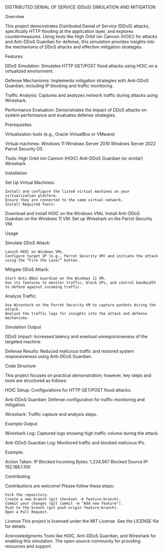 DISTRIBUTED DENIAL OF SERVICE (DDoS) SIMULATION AND MITIGATION


Overview

This project demonstrates Distributed Denial of Service (DDoS) attacks, specifically HTTP flooding at the application layer, and explores countermeasures. Using tools like High Orbit Ion Cannon (HOIC) for attacks and Anti-DDoS Guardian for defense, this simulation provides insights into the mechanisms of DDoS attacks and effective mitigation strategies.


Features

DDoS Simulation:
Simulates HTTP GET/POST flood attacks using HOIC on a virtualized environment.

Defense Mechanisms:
Implements mitigation strategies with Anti-DDoS Guardian, including IP blocking and traffic monitoring.

Traffic Analysis:
Captures and analyzes network traffic during attacks using Wireshark.

Performance Evaluation:
Demonstrates the impact of DDoS attacks on system performance and evaluates defense strategies.




Prerequisites

Virtualization tools (e.g., Oracle VirtualBox or VMware)

Virtual machines:
	Windows 11
	Windows Server 2019
	Windows Server 2022
	Parrot Security OS


Tools:
	High Orbit Ion Cannon (HOIC)
	Anti-DDoS Guardian (or similar)
	Wireshark



Installation

Set Up Virtual Machines:

	Install and configure the listed virtual machines on your virtualization platform.
	Ensure they are connected to the same virtual network.
	Install Required Tools:

Download and install HOIC on the Windows VMs.
	Install Anti-DDoS Guardian on the Windows 11 VM.
	Set up Wireshark on the Parrot Security VM.



Usage

   Simulate DDoS Attack:

	Launch HOIC on Windows VMs.
	Configure target IP (e.g., Parrot Security VM) and initiate the attack using the “Fire the Laser” button.


   Mitigate DDoS Attack:

	Start Anti-DDoS Guardian on the Windows 11 VM.
	Use its features to monitor traffic, block IPs, and control bandwidth to defend against incoming traffic.


   Analyze Traffic:

	Use Wireshark on the Parrot Security VM to capture packets during the attack.
	Analyze the traffic logs for insights into the attack and defense mechanisms.


Simulation Output

   DDoS Impact:
	Increased latency and eventual unresponsiveness of the targeted machine.


   Defense Results:
	Reduced malicious traffic and restored system responsiveness using Anti-DDoS Guardian.




Code Structure

This project focuses on practical demonstration; however, key steps and tools are structured as follows:

  HOIC Setup:
	Configurations for HTTP GET/POST flood attacks.

  Anti-DDoS Guardian:
	Defense configuration for traffic monitoring and mitigation.

  Wireshark:
	Traffic capture and analysis steps.


Example Output

  Wireshark Log:
	Captured logs showing high traffic volume during the attack.

  Anti-DDoS Guardian Log:
	Monitored traffic and blocked malicious IPs.



Example:

Action Taken: IP Blocked
Incoming Bytes: 1,234,567
Blocked Source IP: 192.168.1.100



Contributing

Contributions are welcome! Please follow these steps:

	Fork the repository.
	Create a new branch (git checkout -b feature-branch).
	Commit your changes (git commit -m "Add new feature").
	Push to the branch (git push origin feature-branch).
	Open a Pull Request.


License
This project is licensed under the MIT License. See the LICENSE file for details.

Acknowledgments
Tools like HOIC, Anti-DDoS Guardian, and Wireshark for enabling this simulation.
The open-source community for providing resources and support.




